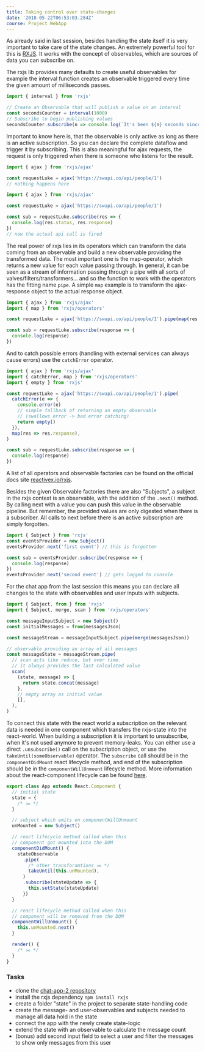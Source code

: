 ```yaml
---
title: Taking control over state-changes
date: '2018-05-22T06:53:03.284Z'
course: Project WebApp
---
```


As already said in last session, besides handling the state
itself it is very important to take care of the state
changes. An extremely powerful tool for this is
[RXJS](https://github.com/reactivex/rxjs). It works with the
concept of observables, which are sources of data you can
subscribe on.

The rxjs lib provides many defaults to create useful
observables for example the interval function creates an
observable triggered every time the given amount of
milliseconds passes.

```js
import { interval } from 'rxjs'

// Create an Observable that will publish a value on an interval
const secondsCounter = interval(1000)
// Subscribe to begin publishing values
secondsCounter.subscribe(n => console.log(`It's been ${n} seconds since subscribing!`))
```

Important to know here is, that the observable is only
active as long as there is an active subscription. So you
can declare the complete dataflow and trigger it by
subscribing. This is also meaningful for ajax requests, the
request is only triggered when there is someone who listens
for the result.

```js
import { ajax } from 'rxjs/ajax'

const requestLuke = ajax('https://swapi.co/api/people/1')
// nothing happens here
```

```js
import { ajax } from 'rxjs/ajax'

const requestLuke = ajax('https://swapi.co/api/people/1')

const sub = requestLuke.subscribe(res => {
  console.log(res.status, res.response)
})
// now the actual api call is fired
```

The real power of rxjs lies in its operators which can
transform the data coming from an observable and build a new
observable providing the transformed data. The most
important one is the map-operator, which returns a new value
for each value passing through. In general, it can be seen as
a stream of information passing through a pipe with all
sorts of valves/filters/transformers... and so the function
to work with the operators has the fitting name `pipe`. A
simple `map` example is to transform the ajax-response
object to the actual response object.

```js
import { ajax } from 'rxjs/ajax'
import { map } from 'rxjs/operators'

const requestLuke = ajax('https://swapi.co/api/people/1').pipe(map(res => res.response))

const sub = requestLuke.subscribe(response => {
  console.log(response)
})
```

And to catch possible errors (handling with external
services can always cause errors) use the `catchError`
operator.

```js
import { ajax } from 'rxjs/ajax'
import { catchError, map } from 'rxjs/operators'
import { empty } from 'rxjs'

const requestLuke = ajax('https://swapi.co/api/people/1').pipe(
  catchError(e => {
    console.error(e)
    // simple fallback of returning an empty observable
    // (swallows error -> bad error catching)
    return empty()
  }),
  map(res => res.response),
)

const sub = requestLuke.subscribe(response => {
  console.log(response)
})
```

A list of all operators and observable factories can be
found on the official docs site
[reactivex.io/rxjs](http://reactivex.io/rxjs).

Besides the given Observable factories there are also
"Subjects", a subject in the rxjs context is an observable,
with the addition of the `.next()` method. By calling next
with a value you can push this value in the observable
pipeline. But remember, the provided values are only
digested when there is a subscriber. All calls to next
before there is an active subscription are simply forgotten.

```js
import { Subject } from 'rxjs'
const eventsProvider = new Subject()
eventsProvider.next('first event') // this is forgotten

const sub = eventsProvider.subscribe(response => {
  console.log(response)
})
eventsProvider.next('second event') // gets logged to console
```

For the chat app from the last session this means you can
declare all changes to the state with observables and user
inputs with subjects.

```js
import { Subject, from } from 'rxjs'
import { Subject, merge, scan } from 'rxjs/operators'

const messageInputSubject = new Subject()
const initialMessages = from(messagesJson)

const messageStream = messageInputSubject.pipe(merge(messagesJson))

// observable providing an array of all messages
const messageState = messageStream.pipe(
  // scan acts like reduce, but over time.
  // it always provides the last calculated value
  scan(
    (state, message) => {
      return state.concat(message)
    },
    // empty array as initial value
    [],
  ),
)
```

To connect this state with the react world a subscription on
the relevant data is needed in one component which transfers
the rxjs-state into the react-world. When building a
subscription it is important to unsubscribe, when it's not
used anymore to prevent memory-leaks. You can either use a
direct `.unsubscribe()` call on the subscription object, or
use the `takeUntil(someObservable)` operator. The
`subscribe` call should be in the `componentDidMount` react
lifecycle method, and end of the subscription should be in
the `componentWillUnmount` lifecycle method. More
information about the react-component lifecycle can be found
[here](https://reactjs.org/docs/react-component.html#the-component-lifecycle).

```jsx
export class App extends React.Component {
  // initial state
  state = {
    /* ✂️ */
  }

  // subject which emits on componentWillUnmount
  unMounted = new Subject()

  // react lifecycle method called when this
  // component got mounted into the DOM
  componentDidMount() {
    stateObservable
      .pipe(
        /* other transforamtions ✂️ */
        takeUntil(this.unMounted),
      )
      .subscribe(stateUpdate => {
        this.setState(stateUpdate)
      })
  }

  // react lifecycle method called when this
  // component will be removed from the DOM
  componentWillUnmount() {
    this.unMounted.next()
  }

  render() {
    /* ✂️ */
  }
}
```

### Tasks

- clone the
  [chat-app-2 repository](https://github.com/kaoDev/chat-app-2)
- install the rxjs dependency `npm install rxjs`
- create a folder "state" in the project to separate
  state-handling code
- create the message- and user-observables and subjects
  needed to manage all data hold in the state
- connect the app with the newly create state-logic
- extend the state with an observable to calculate the
  message count
- (bonus) add second input field to select a user and filter
  the messages to show only messages from this user
